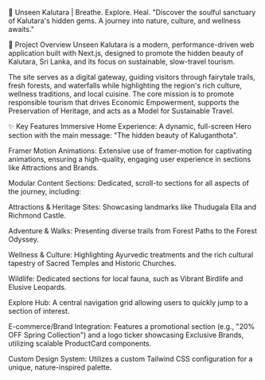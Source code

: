 🌿 Unseen Kalutara | Breathe. Explore. Heal.
"Discover the soulful sanctuary of Kalutara's hidden gems. A journey into nature, culture, and wellness awaits."

🌟 Project Overview
Unseen Kalutara is a modern, performance-driven web application built with Next.js, designed to promote the hidden beauty of Kalutara, Sri Lanka, and its focus on sustainable, slow-travel tourism.

The site serves as a digital gateway, guiding visitors through fairytale trails, fresh forests, and waterfalls while highlighting the region's rich culture, wellness traditions, and local cuisine. The core mission is to promote responsible tourism that drives Economic Empowerment, supports the Preservation of Heritage, and acts as a Model for Sustainable Travel.

✨ Key Features
Immersive Home Experience: A dynamic, full-screen Hero section with the main message: "The hidden beauty of Kaluganthota".

Framer Motion Animations: Extensive use of framer-motion for captivating animations, ensuring a high-quality, engaging user experience in sections like Attractions and Brands.

Modular Content Sections: Dedicated, scroll-to sections for all aspects of the journey, including:

Attractions & Heritage Sites: Showcasing landmarks like Thudugala Ella and Richmond Castle.

Adventure & Walks: Presenting diverse trails from Forest Paths to the Forest Odyssey.

Wellness & Culture: Highlighting Ayurvedic treatments and the rich cultural tapestry of Sacred Temples and Historic Churches.

Wildlife: Dedicated sections for local fauna, such as Vibrant Birdlife and Elusive Leopards.

Explore Hub: A central navigation grid allowing users to quickly jump to a section of interest.

E-commerce/Brand Integration: Features a promotional section (e.g., "20% OFF Spring Collection") and a logo ticker showcasing Exclusive Brands, utilizing scalable ProductCard components.

Custom Design System: Utilizes a custom Tailwind CSS configuration for a unique, nature-inspired palette.